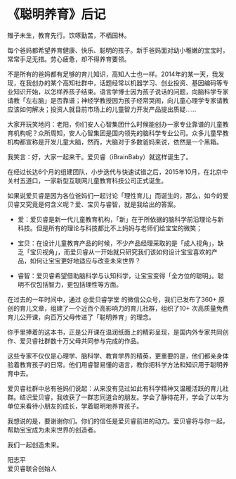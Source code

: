 # 《聪明养育》后记

雉子未生，教育先行。饮啄勤苦，不栖园林。

每个爸妈都希望养育健康、快乐、聪明的孩子。新手爸妈面对幼小稚嫩的宝宝时，常常手足无措。劳心疲惫，却不得养育要领。

不是所有的爸妈都有足够的育儿知识，高知人士也一样。2014年的某一天，我发现，在我创办的某个高知社群中，话题经常以机器学习、创业投资、基因编码等专业知识开始，以怎样养孩子结束。语言学博士因为孩子说话的问题，向脑科学专家请教「左右脑」是否靠谱；神经学教授因为孩子经常哭闹，向儿童心理学专家请教应该如何解决；投资人就目前市场上的儿童智力开发产品提出质疑......

大家开玩笑地问：老阳，你们安人心智集团什么时候能创办一家专业靠谱的儿童教育机构呢？众所周知，安人心智集团是国内领先的脑科学专业公司。众多儿童早教机构都宣称是开发儿童大脑，然而，大脑对于多数爸妈来说，依然是一个黑箱。

我笑言：好，大家一起来干。爱贝睿（iBrainBaby）就这样诞生了。

在经过长达6个月的组建团队，小步迭代与快速试错之后，2015年10月，在北京中关村五道口，一家新型互联网儿童教育科技公司正式诞生。

如果说爱贝睿是因为各位爸妈们一起讨论「理性育儿」而诞生的，那么，如今的爱贝睿又究竟是何含义呢？爱、宝贝与睿智，就是我给出的答案。

* 爱：爱贝睿是新一代儿童教育机构，「新」在于所依据的脑科学前沿理论与新科技。但是所有的理论与科技都比不上妈妈与老师们给宝宝的微笑；

* 宝贝：在设计儿童教育产品的时候，不少产品经理采取的是「成人视角」，缺乏「宝贝视角」，而爱贝睿从一开始就只研究我们该如何设计宝宝喜欢的产品，如何让宝宝更好地适应与改变未来世界？

* 睿智：爱贝睿希望借助脑科学与认知科学，让宝宝变得「全方位的聪明」。聪明不仅包括智力，更包括理性等方面。

在过去的一年时间中，通过 @爱贝睿学堂 的微信公众号，我们已发布了360+ 原创的育儿文章，组建了一个近百个高影响力的育儿社群，组织了10+ 次高质量免费育儿公开课，向百万父母传递了「聪明养育」的理念。

你手里捧着的这本书，正是公开课在温润纸面上的精彩呈现，是国内外专家共同创作、爱贝睿社群数十万父母共同参与完成的作品。

这些专家不仅仅是心理学、脑科学、教育学界的精英，更重要的是，他们都亲身体验着教育孩子的日常。他们用睿智易懂的语言，教你把科学方法和知识用于聪明养育中去。

爱贝睿社群中总有爸妈们说起：从来没有见过如此有科学精神又温暖活跃的育儿社群。结识爱贝睿，我收获了一群志同道合的朋友。学会了静待花开，学会了以年为单位来看待小朋友的成长，学着聪明地养育孩子。

我想说的是，要谢谢你们。你们的信任是爱贝睿前进的动力。爱贝睿将与你一起，帮助宝宝成为未来世界的创造者。

我们一起创造未来。

阳志平   
爱贝睿联合创始人 

